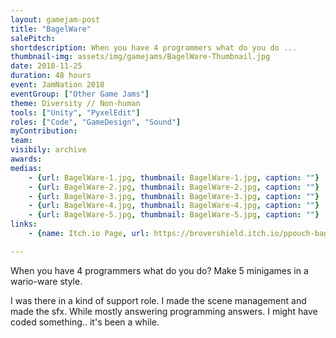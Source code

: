 ```yaml
---
layout: gamejam-post
title: "BagelWare"
salePitch: 
shortdescription: When you have 4 programmers what do you do ...
thumbnail-img: assets/img/gamejams/BagelWare-Thumbnail.jpg
date: 2018-11-25
duration: 48 hours
event: JamNation 2018
eventGroup: ["Other Game Jams"]
theme: Diversity // Non-human
tools: ["Unity", "PyxelEdit"]
roles: ["Code", "GameDesign", "Sound"]
myContribution: 
team: 
visibily: archive
awards: 
medias: 
    - {url: BagelWare-1.jpg, thumbnail: BagelWare-1.jpg, caption: ""}
    - {url: BagelWare-2.jpg, thumbnail: BagelWare-2.jpg, caption: ""}
    - {url: BagelWare-3.jpg, thumbnail: BagelWare-3.jpg, caption: ""}
    - {url: BagelWare-4.jpg, thumbnail: BagelWare-4.jpg, caption: ""}
    - {url: BagelWare-5.jpg, thumbnail: BagelWare-5.jpg, caption: ""}
links: 
    - {name: Itch.io Page, url: https://brovershield.itch.io/ppouch-bagelware}

---
```

When you have 4 programmers what do you do? Make 5 minigames in a wario-ware style.

I was there in a kind of support role. I made the scene management and made the sfx. While mostly answering programming answers. I might have coded something.. it's been a while.